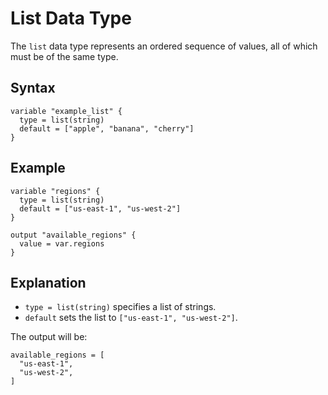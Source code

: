 # List Data Type

The `list` data type represents an ordered sequence of values, all of which must be of the same type.

## Syntax

```hcl
variable "example_list" {
  type = list(string)
  default = ["apple", "banana", "cherry"]
}
```

## Example

```hcl
variable "regions" {
  type = list(string)
  default = ["us-east-1", "us-west-2"]
}

output "available_regions" {
  value = var.regions
}
```

## Explanation

- `type = list(string)` specifies a list of strings.
- `default` sets the list to `["us-east-1", "us-west-2"]`.

The output will be:

```hcl
available_regions = [
  "us-east-1",
  "us-west-2",
]
```
```